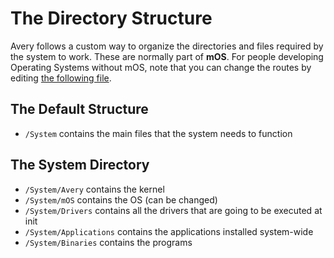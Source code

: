 # The Directory Structure

Avery follows a custom way to organize the directories and files required by the system to work. These are normally part of **mOS**. For people developing Operating Systems without mOS, note that you can change the routes by editing [the following file](../kernel/userland/dir_structure.zig).

## The Default Structure

- `/System` contains the main files that the system needs to function

## The System Directory

- `/System/Avery` contains the kernel
- `/System/mOS` contains the OS (can be changed)
- `/System/Drivers` contains all the drivers that are going to be executed at init
- `/System/Applications` contains the applications installed system-wide
- `/System/Binaries` contains the programs
